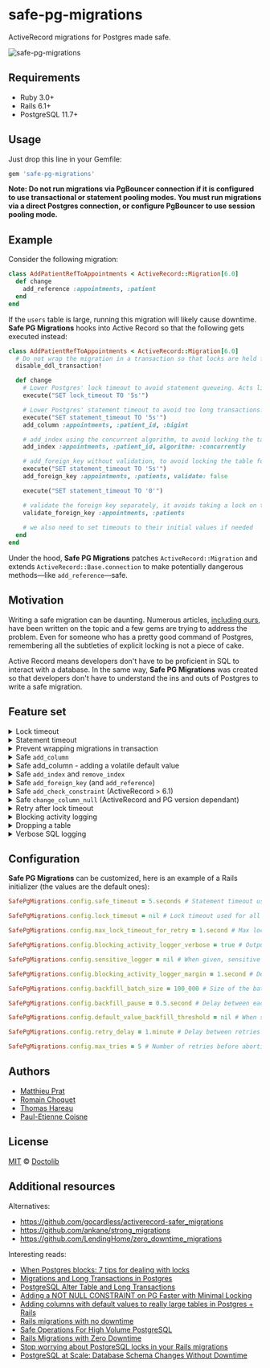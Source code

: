 # safe-pg-migrations

ActiveRecord migrations for Postgres made safe.

![safe-pg-migrations](./logo.png)

## Requirements

- Ruby 3.0+
- Rails 6.1+
- PostgreSQL 11.7+

## Usage

Just drop this line in your Gemfile:

```rb
gem 'safe-pg-migrations'
```

**Note: Do not run migrations via PgBouncer connection if it is configured to use transactional or statement pooling modes. You must run migrations via a direct Postgres connection, or configure PgBouncer to use session pooling mode.**

## Example

Consider the following migration:

```rb
class AddPatientRefToAppointments < ActiveRecord::Migration[6.0]
  def change
    add_reference :appointments, :patient
  end
end
```

If the `users` table is large, running this migration will likely cause downtime. **Safe PG Migrations** hooks into Active Record so that the following gets executed instead:

```rb
class AddPatientRefToAppointments < ActiveRecord::Migration[6.0]
  # Do not wrap the migration in a transaction so that locks are held for a shorter time.
  disable_ddl_transaction!

  def change
    # Lower Postgres' lock timeout to avoid statement queueing. Acts like a seatbelt.
    execute("SET lock_timeout TO '5s'")

    # Lower Postgres' statement timeout to avoid too long transactions. Acts like a seatbelt.
    execute("SET statement_timeout TO '5s'")
    add_column :appointments, :patient_id, :bigint

    # add_index using the concurrent algorithm, to avoid locking the tables
    add_index :appointments, :patient_id, algorithm: :concurrently

    # add_foreign_key without validation, to avoid locking the table for too long
    execute("SET statement_timeout TO '5s'")
    add_foreign_key :appointments, :patients, validate: false

    execute("SET statement_timeout TO '0'")

    # validate the foreign key separately, it avoids taking a lock on the entire tables
    validate_foreign_key :appointments, :patients
    
    # we also need to set timeouts to their initial values if needed
  end
end
```

Under the hood, **Safe PG Migrations** patches `ActiveRecord::Migration` and extends `ActiveRecord::Base.connection` to make potentially dangerous methods—like `add_reference`—safe.

## Motivation

Writing a safe migration can be daunting. Numerous articles, [including ours](https://medium.com/doctolib/stop-worrying-about-postgresql-locks-in-your-rails-migrations-3426027e9cc9), have been written on the topic and a few gems are trying to address the problem. Even for someone who has a pretty good command of Postgres, remembering all the subtleties of explicit locking is not a piece of cake.

Active Record means developers don't have to be proficient in SQL to interact with a database. In the same way, **Safe PG Migrations** was created so that developers don't have to understand the ins and outs of Postgres to write a safe migration.

## Feature set

<details><summary>Lock timeout</summary>

Most DDL operations (e.g. adding a column, removing a column or adding a default value to a column) take an `ACCESS EXCLUSIVE` lock on the table they are altering. While these operations wait to acquire their lock, other statements are blocked. Before running a migration, **Safe PG Migrations** sets a short lock timeout (default to 5 seconds) so that statements are not blocked for too long.

See [PostgreSQL Alter Table and Long Transactions](http://www.joshuakehn.com/2017/9/9/postgresql-alter-table-and-long-transactions.html) and [Migrations and Long Transactions](https://www.fin.com/post/2018/1/migrations-and-long-transactions) for detailed explanations of the matter.
</details>

<details><summary>Statement timeout</summary>

Adding a foreign key or a not-null constraint can take a lot of time on a large table. The problem is that those operations take `ACCESS EXCLUSIVE` locks. We clearly don't want them to hold these locks for too long. Thus, **Safe PG Migrations** runs them with a short statement timeout (default to 5 seconds).

See [Zero-downtime Postgres migrations - the hard parts](https://gocardless.com/blog/zero-downtime-postgres-migrations-the-hard-parts/) for a detailed explanation on the subject.
</details>

<details><summary>Prevent wrapping migrations in transaction</summary>

When **Safe PG Migrations** is used, migrations are not wrapped in a transaction. This is for several reasons:

- We want to release locks as soon as possible.
- In order to be able to retry statements that have failed because of a lock timeout, we have to be outside a transaction.
- In order to add an index concurrently, we have to be outside a transaction.

Note that if a migration fails, it won't be rolled back. This can result in migrations being partially applied. In that case, they need to be manually reverted.

</details>

<details>
<summary>Safe <code>add_column</code></summary>

**Safe PG Migrations** gracefully handle the upgrade to PG11 by **not** backfilling default value for existing rows, as the [database engine is now natively handling it](https://www.postgresql.org/docs/11/ddl-alter.html#DDL-ALTER-ADDING-A-COLUMN).

Beware though, when adding a volatile default value: 
```ruby
add_column :users, :created_at, default: 'clock_timestamp()'
```
PG will still needs to update every row of the table, and will most likely statement timeout for big table. In this case, **Safe PG Migrations** can automatically backfill data when the option `default_value_backfill:` is set to `:update_in_batches`. 

</details>

<details>
<summary>Safe add_column - adding a volatile default value</summary>

**Safe PG Migrations** provides the extra option parameter `default_value_backfill:`. When your migration is adding a volatile default value, the option `:update_in_batches` can be set. It will automatically backfill the value in a safe manner.

```ruby
safety_assured do
  add_column :users, :created_at, default: 'clock_timestamp()', default_value_backfill: :update_in_batches
end
```

More specifically, it will: 

1. create the column without default value and without null constraint. This ensure the `ACCESS EXCLUSIVE` lock is acquired for the least amount of time;
2. add the default value, without data backfill. An `ACCESS EXCLUSIVE` lock is acquired and released immediately;
3. backfill data, in batch of `SafePgMigrations.config.backfill_batch_size` and with a pause of `SafePgMigrations.config.backfill_pause` between each batch;
4. change the column to `null: false`, if defined in the parameters, following the algorithm we have defined below.

---
**NOTE**

Data backfill take time. If your table is big, your migrations will (safely) hangs for a while. You might want to backfill data manually instead, to do so you will need two migrations

1. First migration :

    a. adds the column without default and without null constraint;

    b. add the default value.

2. manual data backfill (rake task, manual operation, ...)
3. Second migration which change the column to null false (with **Safe PG Migrations**, `change_column_null` is safe and can be used; see section below)
---

`default_value_backfill:` also accept the value `:auto` which is set by default. In this case, **Safe PG Migrations** will not backfill data and will let PostgreSQL handle it itself.

### Preventing :update_in_batches when the table is too big

`add_column` with `default_value_backfill: :update_in_batches` can be dangerous on big tables. To avoid unwanted long migrations, **Safe PG Migrations** does not automatically mark this usage as safe when used with `strong-migrations`, usage of `safety_assured` is required.

It is also possible to set a threshold for the table size, above which the migration will fail. This can be done by setting the `default_value_backfill_threshold:` option in the configuration.


</details>

<details><summary id="safe_add_remove_index">Safe <code>add_index</code> and <code>remove_index</code></summary>

Creating an index requires a `SHARE` lock on the target table which blocks all write on the table while the index is created (which can take some time on a large table). This is usually not practical in a live environment. Thus, **Safe PG Migrations** ensures indexes are created concurrently.

As `CREATE INDEX CONCURRENTLY` and `DROP INDEX CONCURRENTLY` are non-blocking operations (ie: read/write operations on the table are still possible), **Safe PG Migrations** sets a lock timeout to 30 seconds for those 2 specific statements.

If you still get lock timeout while adding / removing indexes, it might be for one of those reasons:

- Long-running queries are active on the table. To create / remove an index, PG needs to wait for the queries that are actually running to finish before starting the index creation / removal. The blocking activity logger might help you to pinpoint the culprit queries.
- A vacuum / autovacuum is running on the table, holding a ShareUpdateExclusiveLock, you are most likely out of luck for the current migration, but you may try to [optimize your autovacuums settings](https://www.percona.com/blog/2018/08/10/tuning-autovacuum-in-postgresql-and-autovacuum-internals/).

</details>

<details><summary id="safe_add_foreign_key">Safe <code>add_foreign_key</code> (and <code>add_reference</code>)</summary>

Adding a foreign key requires a `SHARE ROW EXCLUSIVE` lock, which **prevent writing in the tables** while the migration is running.

Adding the constraint itself is rather fast, the major part of the time is spent on validating this constraint. Thus **Safe PG Migrations** ensures that adding a foreign key holds blocking locks for the least amount of time by splitting the foreign key creation in two steps: 

1. adding the constraint *without validation*, will not validate existing rows;
2. validating the constraint, will validate existing rows in the table, without blocking read or write on the table

</details>


<details><summary id="safe_add_check_constraint">Safe <code>add_check_constraint</code> (ActiveRecord > 6.1)</summary>

Adding a check constraint requires an `ACCESS EXCLUSIVE` lock, which **prevent writing and reading in the tables** [as soon as the lock is requested](https://medium.com/doctolib/stop-worrying-about-postgresql-locks-in-your-rails-migrations-3426027e9cc9).

Adding the constraint itself is rather fast, the major part of the time is spent on validating this constraint.
Thus **Safe PG Migrations** ensures that adding a constraints holds blocking locks for the least amount of time by
splitting the constraint addition in two steps: 

1. adding the constraint *without validation*, will not validate existing rows;
2. validating the constraint, will validate existing rows in the table, without blocking read or write on the table

</details>

<details><summary id="safe_change_column_null">Safe <code>change_column_null</code> (ActiveRecord and PG version dependant)</summary>

Changing the nullability of a column requires an `ACCESS EXCLUSIVE` lock, which **prevent writing and reading in the tables** [as soon as the lock is requested](https://medium.com/doctolib/stop-worrying-about-postgresql-locks-in-your-rails-migrations-3426027e9cc9).

Adding the constraint itself is rather fast, the major part of the time is spent on validating this constraint.

**Safe PG Migrations** acts differently depending on the version you are on. 

### Recent versions of PG and Active Record (> 12 and > 6.1)

Starting on PostgreSQL versions 12, adding the column NOT NULL constraint is safe if a check constraint validates the
nullability of the same column. **Safe PG Migrations** also relies on add_check_constraint, which was introduced in
ActiveRecord 6.1.  

If these requirements are met, **Safe PG Migrations** ensures that adding a constraints holds blocking locks for the least
amount of time by splitting the constraint addition in several steps: 

1. adding a `IS NOT NULL` constraint *without validation*, will not validate existing rows but block read or write;
2. validating the constraint, will validate existing rows in the table, without blocking read or write on the table;
3. changing the not null status of the column, thanks to the NOT NULL constraint without having to scan the table sequentially;
4. dropping the `IS NOT NULL` constraint.

### Older versions of PG or ActiveRecord

If the version of PostgreSQL is below 12, or if the version of ActiveRecord is below 6.1, **Safe PG Migrations** will only
wrap ActiveRecord method into a statement timeout and lock timeout.

### Call with a default parameter

Calling change_column_null with a default parameter [is dangerous](https://github.com/rails/rails/blob/716baea69f989b64f5bfeaff880c2512377bebab/activerecord/lib/active_record/connection_adapters/postgresql/schema_statements.rb#L446)
and is likely not to finish in the statement timeout defined by **Safe PG Migrations**. For this reason, when the default
parameter is given, **Safe PG Migrations** will simply forward it to activerecord methods without trying to improve it

### Dropping a NULL constraint

Dropping a null constraint still requires an `ACCESS EXCLUSIVE` lock, but does not require extra operation to reduce the
amount of time during which the lock is held. **Safe PG Migrations** only wrap methods of activerecord in lock and statement
timeouts

</details>



<details><summary>Retry after lock timeout</summary>

When a statement fails with a lock timeout, **Safe PG Migrations** retries it (5 times max) [list of retriable statements](https://github.com/doctolib/safe-pg-migrations/blob/66933256252b6bbf12e404b829a361dbba30e684/lib/safe-pg-migrations/plugins/statement_retrier.rb#L5)
</details>

<details><summary>Blocking activity logging</summary>

If a statement fails with a lock timeout, **Safe PG Migrations** will try to tell you what was the blocking statement.

---
**NOTE**

Data logged by the Blocking activity logger can be sensitive (it will contain raw SQL queries, which can be hashes of password, user information, ...)

If you cannot afford to log this type of data, you can either
* Set `SafePgMigrations.config.blocking_activity_logger_verbose = false`. In this case, the logger will only log the pid of the blocking statement, which should be enough to investigate;
* Provide a different logger through `SafePgMigrations.config.sensitive_logger = YourLogger.new`. Instead of using the default IO stream, SafePgMigrations will send sensitive data to the given logger which can be managed as you wish.

---

</details>

<details><summary>Dropping a table</summary>

Dropping a table can be difficult to achieve in a small amount of time if it holds several foreign keys to busy tables.
To remove the table, PostgreSQL will have to acquire an access exclusive lock on all the tables referenced by the foreign keys.

To solve this issue, **Safe Pg Migrations** will drop the foreign keys before dropping the table.

---
**NOTE**

Dropping a table is a dangerous operation by nature. **Safe Pg Migrations** will not prevent the deletion of a table which
would still be in use.

---

</details>

<details><summary>Verbose SQL logging</summary>

For any operation, **Safe PG Migrations** can output the performed SQL queries. This feature is enabled by default in a production Rails environment. If you want to explicit enable it, for example in your development environment you can use:
```bash
export SAFE_PG_MIGRATIONS_VERBOSE=1
```

Instead of the traditional output:
```ruby
add_index :users, :age

== 20191215132355 SampleIndex: migrating ======================================
-- add_index(:users, :age)
   -> add_index("users", :age, {:algorithm=>:concurrently})
   -> 0.0175s
== 20191215132355 SampleIndex: migrated (0.0200s) =============================
```
**Safe PG Migrations** will output the following logs:
```ruby
add_index :users, :age

== 20191215132355 SampleIndex: migrating ======================================
   (0.3ms)  SHOW lock_timeout
   (0.3ms)  SET lock_timeout TO '5s'
-- add_index(:users, :age)
   -> add_index("users", :age, {:algorithm=>:concurrently})
   (0.3ms)  SHOW statement_timeout
   (0.3ms)  SET statement_timeout TO 0
   (0.3ms)  SHOW lock_timeout
   (0.3ms)  SET lock_timeout TO '30s'
   (3.5ms)  CREATE INDEX CONCURRENTLY "index_users_on_age" ON "users"  ("age")
   (0.3ms)  SET lock_timeout TO '5s'
   (0.2ms)  SET statement_timeout TO '1min'
   -> 0.0093s
   (0.2ms)  SET lock_timeout TO '0'
== 20191215132355 SampleIndex: migrated (0.0114s) =============================
```
So you can actually check that the `CREATE INDEX` statement will be performed concurrently, without any statement timeout and with a lock timeout of 30 seconds.

*Nb: The `SHOW` statements are used by **Safe PG Migrations** to query settings for their original values in order to restore them after the work is done*

</details>

## Configuration

**Safe PG Migrations** can be customized, here is an example of a Rails initializer (the values are the default ones):

```ruby
SafePgMigrations.config.safe_timeout = 5.seconds # Statement timeout used for all DDL operations except from CREATE / DROP INDEX

SafePgMigrations.config.lock_timeout = nil # Lock timeout used for all DDL operations except from CREATE / DROP INDEX. If not set, safe_timeout will be used with a deduction of 1% to ensure that the lock timeout is raised in priority

SafePgMigrations.config.max_lock_timeout_for_retry = 1.second # Max lock timeout for the retries for all DDL operations except from CREATE / DROP INDEX. Each retry will increase the lock_timeout by (max_lock_timeout_for_retry - lock_timeout) / max_tries

SafePgMigrations.config.blocking_activity_logger_verbose = true # Outputs the raw blocking queries on timeout. When false, outputs information about the lock instead

SafePgMigrations.config.sensitive_logger = nil # When given, sensitive data will be sent to this logger instead of the standard output. Must implement method `info`.

SafePgMigrations.config.blocking_activity_logger_margin = 1.second # Delay to output blocking queries before timeout. Must be shorter than safe_timeout

SafePgMigrations.config.backfill_batch_size = 100_000 # Size of the batches used for backfilling when adding a column with a default value

SafePgMigrations.config.backfill_pause = 0.5.second # Delay between each batch during a backfill. This ensure replication can happen safely. 

SafePgMigrations.config.default_value_backfill_threshold = nil # When set, batch backfill will only be available if the table is under the given threshold. If the number of rows is higher (according to stats), the migration will fail. 

SafePgMigrations.config.retry_delay = 1.minute # Delay between retries for retryable statements

SafePgMigrations.config.max_tries = 5 # Number of retries before abortion of the migration
```

## Authors

- [Matthieu Prat](https://github.com/matthieuprat)
- [Romain Choquet](https://github.com/rchoquet)
- [Thomas Hareau](https://github.com/ThHareau)
- [Paul-Etienne Coisne](https://github.com/coisnepe)

## License

[MIT](https://github.com/doctolib/safe-pg-migrations/blob/master/LICENSE) © [Doctolib](https://github.com/doctolib/)

## Additional resources

Alternatives:

- https://github.com/gocardless/activerecord-safer_migrations
- https://github.com/ankane/strong_migrations
- https://github.com/LendingHome/zero_downtime_migrations

Interesting reads:

- [When Postgres blocks: 7 tips for dealing with locks](https://www.citusdata.com/blog/2018/02/22/seven-tips-for-dealing-with-postgres-locks/)
- [Migrations and Long Transactions in Postgres
](https://www.fin.com/post/2018/1/migrations-and-long-transactions)
- [PostgreSQL Alter Table and Long Transactions](http://www.joshuakehn.com/2017/9/9/postgresql-alter-table-and-long-transactions.html)
- [Adding a NOT NULL CONSTRAINT on PG Faster with Minimal Locking](https://medium.com/doctolib-engineering/adding-a-not-null-constraint-on-pg-faster-with-minimal-locking-38b2c00c4d1c)
- [Adding columns with default values to really large tables in Postgres + Rails](https://wework.github.io/data/2015/11/05/add-columns-with-default-values-to-large-tables-in-rails-postgres/)
- [Rails migrations with no downtime](https://pedro.herokuapp.com/past/2011/7/13/rails_migrations_with_no_downtime/)
- [Safe Operations For High Volume PostgreSQL](https://www.braintreepayments.com/blog/safe-operations-for-high-volume-postgresql/)
- [Rails Migrations with Zero Downtime](https://blog.codeship.com/rails-migrations-zero-downtime/)
- [Stop worrying about PostgreSQL locks in your Rails migrations](https://medium.com/doctolib/stop-worrying-about-postgresql-locks-in-your-rails-migrations-3426027e9cc9)
- [PostgreSQL at Scale: Database Schema Changes Without Downtime](https://medium.com/paypal-tech/postgresql-at-scale-database-schema-changes-without-downtime-20d3749ed680)
